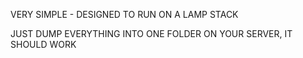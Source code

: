 VERY SIMPLE - DESIGNED TO RUN ON A LAMP STACK

JUST DUMP EVERYTHING INTO ONE FOLDER ON YOUR SERVER, IT SHOULD WORK